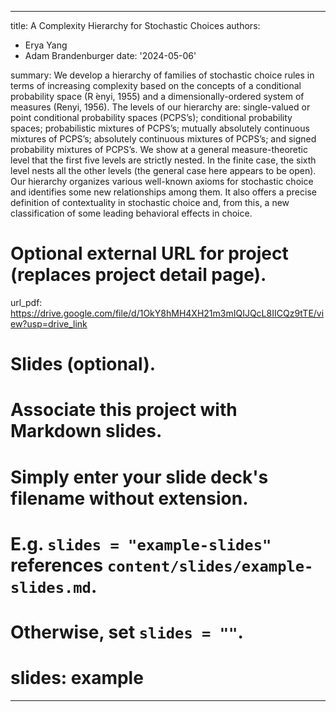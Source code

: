 
---
title: A Complexity Hierarchy for Stochastic Choices
authors:
- Erya Yang
- Adam Brandenburger
date: '2024-05-06'

summary: We develop a hierarchy of families of stochastic choice rules in terms of increasing complexity based on the concepts of a conditional probability space (R ́enyi, 1955) and a dimensionally-ordered system of measures (Renyi, 1956). The levels of our hierarchy are: single-valued or point conditional probability spaces (PCPS’s); conditional probability spaces; probabilistic mixtures of PCPS’s; mutually absolutely continuous mixtures of PCPS’s; absolutely continuous mixtures of PCPS’s; and signed probability mixtures of PCPS’s. We show at a general measure-theoretic level that the first five levels are strictly nested. In the finite case, the sixth level nests all the other levels (the general case here appears to be open). Our hierarchy organizes various well-known axioms for stochastic choice and identifies some new relationships among them. It also offers a precise definition of contextuality in stochastic choice and, from this, a new classification of some leading behavioral effects in choice.
 
# Optional external URL for project (replaces project detail page).
url_pdf: https://drive.google.com/file/d/1OkY8hMH4XH21m3mIQIJQcL8IICQz9tTE/view?usp=drive_link



# Slides (optional).
#   Associate this project with Markdown slides.
#   Simply enter your slide deck's filename without extension.
#   E.g. `slides = "example-slides"` references `content/slides/example-slides.md`.
#   Otherwise, set `slides = ""`.
# slides: example





---
